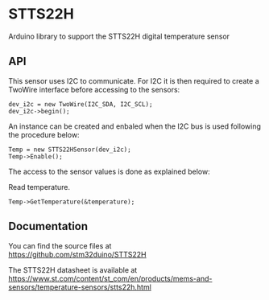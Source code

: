 # STTS22H
Arduino library to support the STTS22H digital temperature sensor

## API

This sensor uses I2C to communicate.
For I2C it is then required to create a TwoWire interface before accessing to the sensors:  

    dev_i2c = new TwoWire(I2C_SDA, I2C_SCL);  
    dev_i2c->begin();

An instance can be created and enbaled when the I2C bus is used following the procedure below:  

    Temp = new STTS22HSensor(dev_i2c);  
    Temp->Enable();

The access to the sensor values is done as explained below:  

  Read temperature.  

    Temp->GetTemperature(&temperature);

## Documentation

You can find the source files at  
https://github.com/stm32duino/STTS22H

The STTS22H datasheet is available at  
https://www.st.com/content/st_com/en/products/mems-and-sensors/temperature-sensors/stts22h.html
